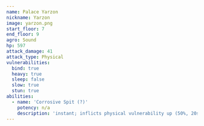 ```yaml
---
name: Palace Yarzon
nickname: Yarzon
image: yarzon.png
start_floor: 7
end_floor: 9
agro: Sound
hp: 597
attack_damage: 41
attack_type: Physical
vulnerabilities:
  bind: true
  heavy: true
  sleep: false
  slow: true
  stun: true
abilities:
  - name: 'Corrosive Spit (?)'
    potency: n/a
    description: 'instant; inflicts physical vulnerability up (50%, 20s)'
---
```

